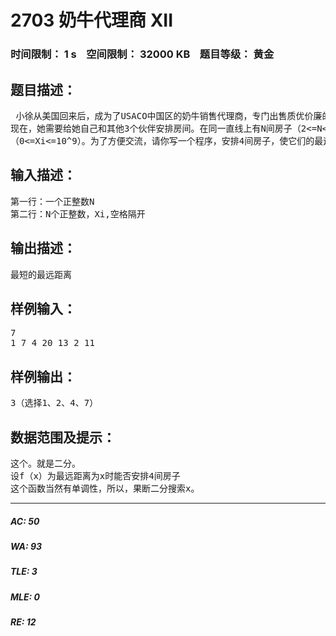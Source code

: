 # 2703 奶牛代理商 XII   
### 时间限制： 1 s&nbsp;&nbsp;&nbsp;&nbsp;空间限制： 32000 KB&nbsp;&nbsp;&nbsp;&nbsp;题目等级： 黄金  
## 题目描述：  

<pre>
 小徐从美国回来后，成为了USACO中国区的奶牛销售代理商，专门出售质优价廉的“FJ”牌奶牛。上题中，小徐终于凑够了钱，把她的小伙伴们接过来。
现在，她需要给她自己和其他3个伙伴安排房间。在同一直线上有N间房子（2<=N<=10^5），每间房子有一个唯一的位置（即X坐标）Xi。
（0<=Xi<=10^9）。为了方便交流，请你写一个程序，安排4间房子，使它们的最远距离最短。
</pre>
  
  
## 输入描述：  

<pre>
第一行：一个正整数N
第二行：N个正整数，Xi,空格隔开
</pre>
  
  
## 输出描述：  

<pre>
最短的最远距离
</pre>
  
  
## 样例输入：  

<pre>
7
1 7 4 20 13 2 11
</pre>
  
  
## 样例输出：  

<pre>
3（选择1、2、4、7）
</pre>
  
  
## 数据范围及提示：  

<pre>
这个。就是二分。
设f（x）为最远距离为x时能否安排4间房子
这个函数当然有单调性，所以，果断二分搜索x。
</pre>
  
  
***  

##### AC: 50  
##### WA: 93  
##### TLE: 3  
##### MLE: 0  
##### RE: 12  
